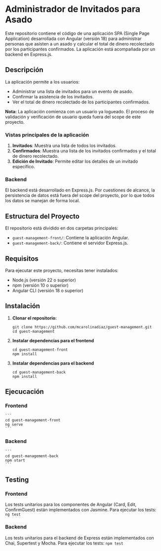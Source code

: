 # Administrador de Invitados para Asado

Este repositorio contiene el código de una aplicación SPA (Single Page Application) desarrollada con Angular (versión 18) para administrar personas que asisten a un asado y calcular el total de dinero recolectado por los participantes confirmados. La aplicación está acompañada por un backend en Express.js. 

## Descripción

La aplicación permite a los usuarios:
- Administrar una lista de invitados para un evento de asado.
- Confirmar la asistencia de los invitados.
- Ver el total de dinero recolectado de los participantes confirmados.

**Nota:** La aplicación comienza con un usuario ya logueado. El proceso de validación y verificación de usuario queda fuera del scope de este proyecto. 

### Vistas principales de la aplicación

1. **Invitados**: Muestra una lista de todos los invitados.
2. **Confirmados**: Muestra una lista de los invitados confirmados y el total de dinero recolectado.
3. **Edición de Invitado**: Permite editar los detalles de un invitado específico.

### Backend

El backend está desarrollado en Express.js. Por cuestiones de alcance, la persistencia de datos está fuera del scope del proyecto, por lo que todos los datos se manejan de forma local.

## Estructura del Proyecto

El repositorio está dividido en dos carpetas principales:

- `guest-management-front/`: Contiene la aplicación Angular.
- `guest-management-back/`: Contiene el servidor Express.js.

## Requisitos

Para ejecutar este proyecto, necesitas tener instalados:

- Node.js (versión 22 o superior)
- npm (versión 10 o superior)
- Angular CLI (versión 18 o superior)

## Instalación

1. **Clonar el repositorio:**
   ```
   git clone https://github.com/mcarolinadiaz/guest-management.git
   cd guest-management

2. **Instalar dependencias para el frontend**
    ```
    cd guest-management-front
    npm install

3. **Instalar dependencias para el backend**
    ```
    cd guest-management-back
    npm install

## Ejecucación

### Frontend
    ```
    cd guest-management-front
    ng serve
    ```

### Backend
    ```
    cd guest-management-back
    npm start
    ```

## Testing

### Frontend
Los tests unitarios para los componentes de Angular (Card, Edit, ConfirmGuest) están implementados con Jasmine.
Para ejecutar los tests:
    ```
    ng test
    ```

### Backend
Los tests unitarios para el backend de Express están implementados con Chai, Supertest y Mocha. Para ejecutar los tests:
    ```
    npm test
    ```